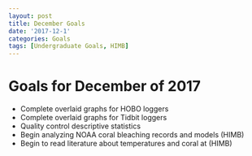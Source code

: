 ```yaml
---
layout: post
title: December Goals
date: '2017-12-1'
categories: Goals
tags: [Undergraduate Goals, HIMB]
---
```


# Goals for December of 2017

* Complete overlaid graphs for HOBO loggers
* Complete overlaid graphs for Tidbit loggers
* Quality control descriptive statistics
* Begin analyzing NOAA coral bleaching records and models (HIMB)
* Begin to read literature about temperatures and coral at (HIMB)


